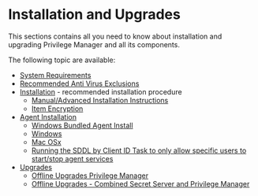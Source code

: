 [title]: # (Installation and Upgrades)
[tags]: # (setup)
[priority]: # (500)
# Installation and Upgrades

This sections contains all you need to know about installation and upgrading Privilege Manager and all its components.

The following topic are available:

* [System Requirements](sysreq.md)
* [Recommended Anti Virus Exclusions](antivirus-exclusions.md)
* [Installation](installation/index.md) - recommended installation procedure
  * [Manual/Advanced Installation Instructions](installation/installation-adv.md)
  * [Item Encryption](installation/item-encryption.md)
* [Agent Installation](agents/index.md)
  * [Windows Bundled Agent Install](agents/agent-inst-win-bundel.md)
  * [Windows](agents/agent-inst-win.md)
  * [Mac OSx](agents/agent-inst-mac.md)
  * [Running the SDDL by Client ID Task to only allow specific users to start/stop agent services](agents/sddl-client.md)
* [Upgrades](upgrades/index.md)
  * [Offline Upgrades Privilege Manager](upgrades/offline-upgrade.md)
  * [Offline Upgrades - Combined Secret Server and Privilege Manager](upgrades/offline-upgrades-combined.md)
